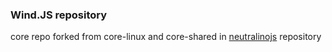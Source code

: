 ### Wind.JS repository

core repo forked from core-linux and core-shared in [neutralinojs](https://github.com/neutralinojs/neutralinojs) repository